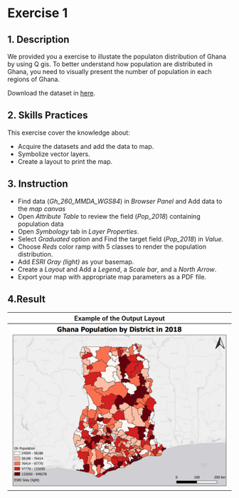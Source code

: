 # Exercise 1

## 1. Description

We provided you a exercise to illustate the populaton distribution of Ghana by using Q gis. To better understand how population are distributed in Ghana, you need to visually present the number of population in each regions of Ghana.

Download the dataset in [here](). 

## 2. Skills Practices

This exercise cover the knowledge about:

- Acquire the datasets and add the data to map.
- Symbolize vector layers.
- Create a layout to print the map.

## 3. Instruction

- Find data (_Gh_260_MMDA_WGS84_) in _Browser Panel_ and Add data to the _map canvas_
- Open _Attribute Table_ to review the field (_Pop_2018_) containing population data
- Open _Symbology_ tab in _Layer Properties_.
- Select _Graduated_ option and Find the target field (_Pop_2018_) in _Value_.
- Choose _Reds_ color ramp with 5 classes to render the population distribution.
- Add _ESRI Gray (light)_ as your basemap.
- Create a _Layout_ and Add a _Legend_, a _Scale bar_, and a _North Arrow_.
- Export your map with appropriate map parameters as a PDF file.

## 4.Result

|               Example of the Output Layout           |
|:-------------------------------------------------:|
| ![MyMap](../../../images/Export_ur_own_map/MyMap.png) |

